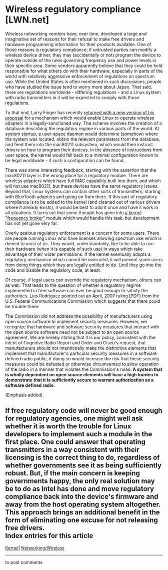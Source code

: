 # Wireless regulatory compliance [LWN.net]

Wireless networking vendors have, over time, developed a large and imaginative set of reasons for their refusal to make free drivers and hardware programming information for their products available. One of those reasons is regulatory compliance; if untrusted parties can modify a wireless device driver, they may (accidentally or not) program the device to operate outside of the rules governing frequency use and power levels in their specific area. Some vendors apparently believe that they could be held responsible for what others do with their hardware, especially in parts of the world with relatively aggressive enforcement of regulations on spectrum use. While the United States is often mentioned in such discussions, people who have studied the issue tend to worry more about Japan. That said, there are regulations worldwide - differing regulations \- and a Linux system with radio transmitters in it will be expected to comply with those regulations. 

To that end, Larry Finger has recently [returned with a new version of his proposal](/Articles/237106/) for a mechanism which would enable Linux to operate wireless adapters in a legally-sanctioned way. The scheme involves the creation of a database describing the regulatory regime in various parts of the world. At system startup, a user-space daemon would determine (somehow) where the system was located, obtain the relevant parameters from the database, and feed them into the mac80211 subsystem, which would then instruct drivers on how to program their devices. In the absence of instructions from user space, the kernel would fall back to a minimal configuration known to be legal worldwide - if such a configuration can be found. 

There was some interesting feedback, starting with the assertion that the mac80211 layer is the wrong place for a regulatory module. There are wireless adapters which have full MAC capability built into them, and which will not use mac80211, but these devices have the same regulatory issues. Beyond that, Linux systems can contain other sorts of transmitters, starting with BlueTooth adapters and going on from there. If this sort of regulatory compliance is to be added to the kernel (and cleaned out of various drivers where it already exists), it would be best to add it once and have it work in all situations. It turns out that some thought has gone into [a kernel "frequency broker"](http://linuxwireless.org/en/developers/FrequencyBroker) module which would handle this task, but development has not yet gone very far. 

Overly zealous regulatory enforcement is a concern for some users. There are people running Linux who have licenses allowing spectrum use which is denied to most of us. They would, understandably, like to be able to use their hardware (when it is capable of such use) in ways which take advantage of their wider permissions. If the kernel eventually adopts a regulatory mechanism which cannot be overruled, it will prevent some users from doing things which they are legally entitled to do. Until they go into the code and disable the regulatory code, at least. 

Of course, if legal users can override the regulatory mechanism, others can as well. That leads to the question of whether a regulatory regime implemented in free software can ever be good enough to satisfy the authorities. Luis Rodriguez pointed out [an April, 2007 ruling [PDF]](http://hraunfoss.fcc.gov/edocs_public/attachmatch/FCC-07-66A1.pdf) from the U.S. Federal Communications Commission which suggests that there could be trouble there: 

The Commission did not address the possibility of manufacturers using open source software to implement security measures. However, we recognize that hardware and software security measures that interact with the open source software need not be subject to an open source agreement. We are hereby stating that it is our policy, consistent with the intent of Cognitive Radio Report and Order and Cisco's request, that manufacturers should not intentionally make the distinctive elements that implement that manufacturer's particular security measures in a software defined radio public, if doing so would increase the risk that these security measures could be defeated or otherwise circumvented to allow operation of the radio in a manner that violates the Commission's rules. **A system that is wholly dependent on open source elements will have a high burden to demonstrate that it is sufficiently secure to warrant authorization as a software defined radio**. 

(Emphasis added). 

If free regulatory code will never be good enough for regulatory agencies, one might well ask whether it is worth the trouble for Linux developers to implement such a module in the first place. One could answer that operating transmitters in a way consistent with their licensing is the correct thing to do, regardless of whether governments see it as being sufficiently robust. But, if the main concern is keeping governments happy, the only real solution may be to do as Intel has done and move regulatory compliance back into the device's firmware and away from the host operating system altogether. This approach brings an additional benefit in the form of eliminating one excuse for not releasing free drivers.  
Index entries for this article  
---  
[Kernel](/Kernel/Index)| [Networking/Wireless](/Kernel/Index#Networking-Wireless)  
  


* * *

to post comments 
